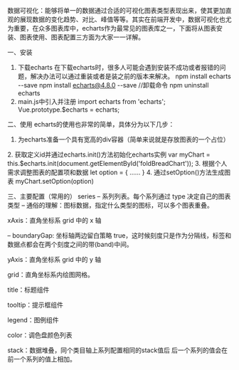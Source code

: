 数据可视化：能够将单一的数据通过合适的可视化图表类型表现出来，使其更加直观的展现数据的变化趋势、对比、峰值等等。其实在前端开发中，数据可视化也尤为重要，在众多图表库中，echarts作为最常见的图表库之一，下面将从图表安装、图表使用、图表配置三方面为大家一一详解。

一、安装
1. 下载echarts
在下载echarts时，很多人可能会遇到安装不成功或者报错的问题，解决办法可以通过重装或者是装之前的版本来解决。
npm install echarts --save
npm install echarts@4.8.0 --save
//卸载命令
npm uninstall echarts
2. main.js中引入并注册
import echarts from 'echarts';
Vue.prototype.$echarts = echarts;

二、使用
echarts的使用也非常的简单，具体分为以下几步：
1. 为echarts准备一个具有宽高的div容器（简单来说就是存放图表的一个占位）
<div id="foldBreadChart" :style="{ width: '100%', height: '100%' }"></div>
2. 获取定义id并通过echarts.init()方法初始化echarts实例
 var myChart = this.$echarts.init(document.getElementById('foldBreadChart'));
3. 根据个人需求调整图表的配置项和数据
let option = {
    ......
}
4. 通过setOption()方法生成图表
myChart.setOption(option)


三、主要配置（常用的）
series
– 系列列表。每个系列通过 type 决定自己的图表类型
– 通俗的理解：图标数据，指定什么类型的图标，可以多个图表重叠。

xAxis：直角坐标系 grid 中的 x 轴

– boundaryGap: 坐标轴两边留白策略 true，这时候刻度只是作为分隔线，标签和数据点都会在两个刻度之间的带(band)中间。

yAxis：直角坐标系 grid 中的 y 轴

grid：直角坐标系内绘图网格。

title：标题组件

tooltip：提示框组件

legend：图例组件

color：调色盘颜色列表

stack：数据堆叠，同个类目轴上系列配置相同的stack值后 后一个系列的值会在前一个系列的值上相加。


